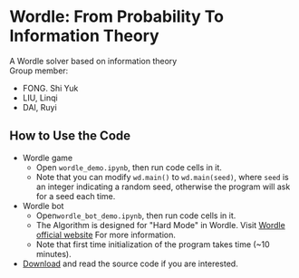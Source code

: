 # Wordle: From Probability To Information Theory
A Wordle solver based on information theory  
Group member: 
- FONG. Shi Yuk
- LIU, Linqi
- DAI, Ruyi
## How to Use the Code
- Wordle game
    - Open `wordle_demo.ipynb`, then run code cells in it.
    - Note that you can modify `wd.main()` to `wd.main(seed)`, where `seed` is an integer indicating a random seed, otherwise the program will ask for a seed each time.
- Wordle bot
    - Open`wordle_bot_demo.ipynb`, then run code cells in it.
    - The Algorithm is designed for "Hard Mode" in Wordle. Visit [Wordle official website](https://www.nytimes.com/games/wordle/index.html) For more information.
    - Note that first time initialization of the program takes time (~10 minutes).
- [Download](https://github.com/dmddjack/ESTR2018_Project/archive/refs/heads/main.zip) and read the source code if you are interested.